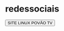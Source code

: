 # redessociais
<body>
<form action="https://gamercleanvic.github.io/redessociais/redes.html#redes" style:"background-color: darkgreen; color: white;" hover:"background-color: white; color: darkgreen;">
    <input type="submit" value="SITE LINUX POVÃO TV" />
</form>
</body>
